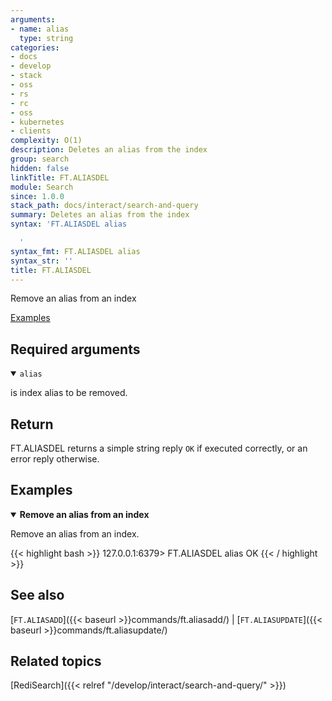 ```yaml
---
arguments:
- name: alias
  type: string
categories:
- docs
- develop
- stack
- oss
- rs
- rc
- oss
- kubernetes
- clients
complexity: O(1)
description: Deletes an alias from the index
group: search
hidden: false
linkTitle: FT.ALIASDEL
module: Search
since: 1.0.0
stack_path: docs/interact/search-and-query
summary: Deletes an alias from the index
syntax: 'FT.ALIASDEL alias

  '
syntax_fmt: FT.ALIASDEL alias
syntax_str: ''
title: FT.ALIASDEL
---
```


Remove an alias from an index

[Examples](#examples)

## Required arguments

<details open>
<summary><code>alias</code></summary>

is index alias to be removed.
</details>

## Return

FT.ALIASDEL returns a simple string reply `OK` if executed correctly, or an error reply otherwise.

## Examples

<details open>
<summary><b>Remove an alias from an index</b></summary>

Remove an alias from an index.

{{< highlight bash >}}
127.0.0.1:6379> FT.ALIASDEL alias
OK
{{< / highlight >}}
</details>

## See also

[`FT.ALIASADD`]({{< baseurl >}}commands/ft.aliasadd/) | [`FT.ALIASUPDATE`]({{< baseurl >}}commands/ft.aliasupdate/) 

## Related topics

[RediSearch]({{< relref "/develop/interact/search-and-query/" >}})